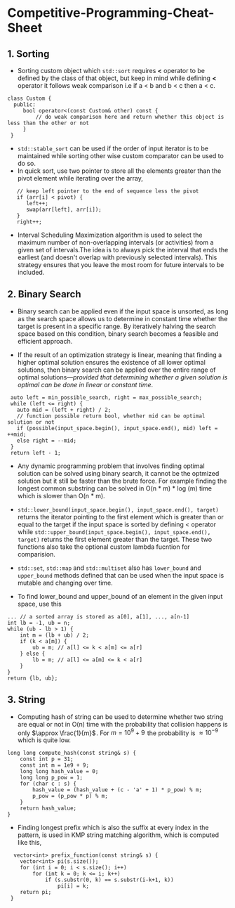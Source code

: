 # Competitive-Programming-Cheat-Sheet

## 1. Sorting
- Sorting custom object which ```std::sort``` requires **<** operator to be defined by the class of that object, but keep in mind while defining **<** operator it follows weak comparison i.e if a < b and b < c then a < c.
 ```
 class Custom {
   public:
      bool operator<(const Custom& other) const {
          // do weak comparison here and return whether this object is less than the other or not
      }
  }
 ```
- ```std::stable_sort``` can be used if the order of input iterator is to be maintained while sorting other wise custom comparator can be used to do so.
- In quick sort, use two pointer to store all the elements greater than the pivot element while iterating over the array,
```
   // keep left pointer to the end of sequence less the pivot
   if (arr[i] < pivot) {
      left++;
      swap(arr[left], arr[i]);
   }
   right++;
```

- Interval Scheduling Maximization algorithm is used to select the maximum number of non-overlapping intervals (or activities) from a given set of intervals.The idea is to always pick the interval that ends the earliest (and doesn't overlap with previously selected intervals). This strategy ensures that you leave the most room for future intervals to be included. 


## 2. Binary Search
- Binary search can be applied even if the input space is unsorted, as long as the search space allows us to determine in constant time whether the target is present in a specific range. By iteratively halving the search space based on this condition, binary search becomes a feasible and efficient approach.
  
- If the result of an optimization strategy is linear, meaning that finding a higher optimal solution ensures the existence of all lower optimal solutions, then binary search can be applied over the entire range of optimal solutions—*provided that determining whether a given solution is optimal can be done in linear or constant time*.
 ```
  auto left = min_possible_search, right = max_possible_search;
  while (left <= right) {
    auto mid = (left + right) / 2;
    // function possible return bool, whether mid can be optimal solution or not
    if (possible(input_space.begin(), input_space.end(), mid) left = ++mid;
    else right = --mid;
  }
  return left - 1;
 ```

- Any dynamic programming problem that involves finding optimal solution can be solved using binary search, it cannot be the optmized solution but it still be faster than the brute force. For example finding the longest common substring can be solved in O(n * m) * log (m) time which is slower than O(n * m).

- ```std::lower_bound(input_space.begin(), input_space.end(), target)``` returns the iterator pointing to the first element which is greater than or equal to the target if the input space is sorted by defining < operator while ```std::upper_bound(input_space.begin(), input_space.end(), target)``` returns the first element greater than the target. These two functions also take the optional custom lambda fucntion for comparision.

- ```std::set```, ```std::map``` and ```std::multiset``` also has ```lower_bound``` and ```upper_bound``` methods defined that can be used when the input space is mutable and changing over time.

- To find lower_bound and upper_bound of an element in the given input space, use this
```
... // a sorted array is stored as a[0], a[1], ..., a[n-1]
int lb = -1, ub = n;
while (ub - lb > 1) {
    int m = (lb + ub) / 2;
    if (k < a[m]) {
        ub = m; // a[l] <= k < a[m] <= a[r]
    } else {
        lb = m; // a[l] <= a[m] <= k < a[r]
    }
}
return {lb, ub};
```

## 3. String
- Computing hash of string can be used to determine whether two string are equal or not in O(n) time with the probability that collision happens is only $\approx \frac{1}{m}$ . For $m = 10^9 + 9$  the probability is $\approx 10^{-9}$  which is quite low.
```
long long compute_hash(const string& s) {
    const int p = 31;
    const int m = 1e9 + 9;
    long long hash_value = 0;
    long long p_pow = 1;
    for (char c : s) {
        hash_value = (hash_value + (c - 'a' + 1) * p_pow) % m;
        p_pow = (p_pow * p) % m;
    }
    return hash_value;
}
```

- Finding longest prefix which is also the suffix at every index in the pattern, is used in KMP string matching algorithm, which is computed like this,
```
  vector<int> prefix_function(const string& s) {
    vector<int> pi(s.size());
    for (int i = 0; i < s.size(); i++)
        for (int k = 0; k <= i; k++)
            if (s.substr(0, k) == s.substr(i-k+1, k))
                pi[i] = k;
    return pi;
 }
```
